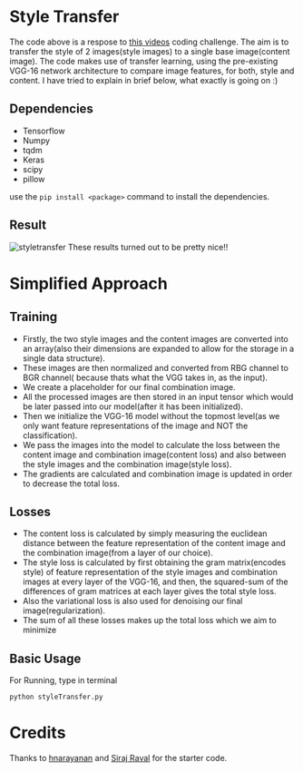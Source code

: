 # Style Transfer
The code above is a respose to [this videos](https://www.youtube.com/watch?v=Oex0eWoU7AQ) coding challenge. The aim is to transfer the style of 2 images(style images) to a single base image(content image). The code makes use of transfer learning, using the pre-existing VGG-16 network architecture to compare image features, for both, style and content. I have tried to explain in brief below, what exactly is going on :)

## Dependencies
* Tensorflow
* Numpy
* tqdm
* Keras
* scipy
* pillow

use the ```pip install <package>``` command to install the dependencies.

## Result
![styletransfer](https://user-images.githubusercontent.com/34591573/34319656-ab4ca7ae-e80d-11e7-8c39-a720610cac48.png)
These results turned out to be pretty nice!!

# Simplified Approach
## Training
* Firstly, the two style images and the content images are converted into an array(also their dimensions are expanded to allow for the storage in a single data structure).
* These images are then normalized and converted from RBG channel to BGR channel( because thats what the VGG takes in, as the input).
* We create a placeholder for our final combination image.
* All the processed images are then stored in an input tensor which would be later passed into our model(after it has been initialized).
* Then we initialize the VGG-16 model without the topmost level(as we only want feature representations of the image and NOT the classification).
* We pass the images into the model to calculate the loss between the content image and combination image(content loss) and also between the style images and the combination image(style loss).
* The gradients are calculated and combination image is updated in order to decrease the total loss.
## Losses
* The content loss is calculated by simply measuring the euclidean distance between the feature representation of the content image and the combination image(from a layer of our choice).
* The style loss is calculated by first obtaining the gram matrix(encodes style) of feature representation of the style images and combination images at every layer of the VGG-16, and then, the squared-sum of the differences of gram matrices at each layer gives the total style loss.
* Also the variational loss is also used for denoising our final image(regularization).
* The sum of all these losses makes up the total loss which we aim to minimize

## Basic Usage
For Running, type in terminal
```
python styleTransfer.py
```

# Credits
Thanks to [hnarayanan](https://github.com/hnarayanan/artistic-style-transfer) and [Siraj Raval](https://www.youtube.com/channel/UCWN3xxRkmTPmbKwht9FuE5A) for the starter code.



